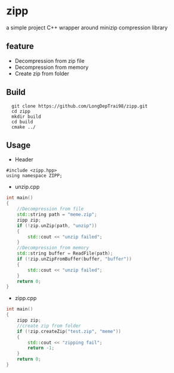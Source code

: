 # zipp
a simple project C++ wrapper around minizip compression library
## feature 
* Decompression from zip file
* Decompression from memory
* Create zip from folder
## Build
```
  git clone https://github.com/LongDepTrai98/zipp.git
  cd zipp
  mkdir build
  cd build
  cmake ../
```
## Usage
* Header
```
#include <zipp.hpp>
using namespace ZIPP; 
```
* unzip.cpp
``` C++
int main()
{
	//Decompression from file 
	std::string path = "meme.zip";
	zipp zip; 
	if (!zip.unZip(path, "unzip"))
	{
		std::cout << "unzip failed"; 
	}
	//Decompression from memory 
	std::string buffer = ReadFile(path); 
	if (!zip.unZipFromBuffer(buffer, "buffer"))
	{
		std::cout << "unzip failed"; 
	}
	return 0; 
}
```
* zipp.cpp
``` C++
int main()
{
	zipp zip;
	//create zip from folder
	if (!zip.createZip("test.zip", "meme"))
	{
		std::cout << "zipping fail"; 
		return -1; 
	}
	return 0; 
}
```
